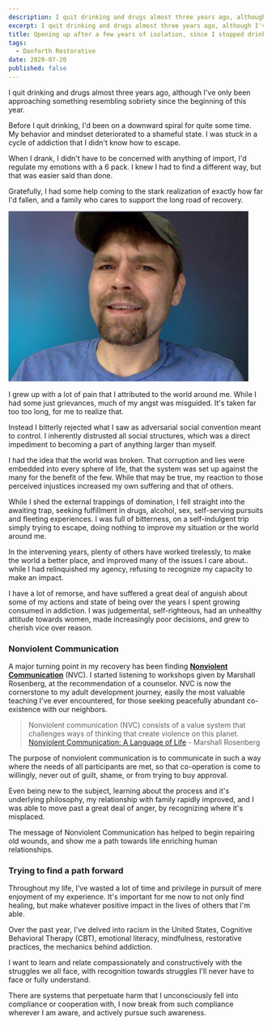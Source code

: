 ```yaml
---
description: I quit drinking and drugs almost three years ago, although I've only been approaching something resembling sobriety since the beginning of this year. 
excerpt: I quit drinking and drugs almost three years ago, although I've only been approaching something resembling sobriety since the beginning of this year. 
title: Opening up after a few years of isolation, since I stopped drinking
tags: 
  - Danforth Restorative
date: 2020-07-20
published: false
---
```


I quit drinking and drugs almost three years ago, although I've only been approaching something resembling sobriety since the beginning of this year. 

Before I quit drinking, I'd been on a downward spiral for quite some time. My behavior and mindset deteriorated to a shameful state. I was stuck in a cycle of addiction that I didn't know how to escape. 

When I drank, I didn't have to be concerned with anything of import, I'd regulate my emotions with a 6 pack. I knew I had to find a different way, but that was easier said than done.

Gratefully, I had some help coming to the stark realization of exactly how far I'd fallen, and a family who cares to support the long road of recovery.

<!-- excerpt -->

![](/assets/images/david.jpeg)

I grew up with a lot of pain that I attributed to the world around me. While I had some just grievances, much of my angst was misguided. It's taken far too too long, for me to realize that. 

Instead I bitterly rejected what I saw as adversarial social convention meant to control. I inherently distrusted all social structures, which was a direct impediment to becoming a part of anything larger than myself.

I had the idea that the world was broken. That corruption and lies were embedded into every sphere of life, that the system was set up against the many for the benefit of the few. While that may be true, my reaction to those perceived injustices increased my own suffering and that of others.

While I shed the external trappings of domination, I fell straight into the awaiting trap, seeking fulfillment in drugs, alcohol, sex, self-serving pursuits and fleeting experiences. I was full of bitterness, on a self-indulgent trip simply trying to escape, doing nothing to improve my situation or the world around me. 

In the intervening years, plenty of others have worked tirelessly, to make the world a better place, and improved many of the issues I care about.. while I had relinquished my agency, refusing to recognize my capacity to make an impact.

I have a lot of remorse, and have suffered a great deal of anguish about some of my actions and state of being over the years I spent growing consumed in addiction. I was judgemental, self-righteous, had an unhealthy attitude towards women, made increasingly poor decisions, and grew to cherish vice over reason.

### Nonviolent Communication

A major turning point in my recovery has been finding [**Nonviolent Communication**](https://baynvc.org/basics-of-nonviolent-communication/) (NVC). I started listening to workshops given by Marshall Rosenberg, at the recommendation of a counselor. NVC is now the cornerstone to my adult development journey, easily the most valuable teaching I've ever encountered, for those seeking peacefully abundant co-existence with our neighbors.

> Nonviolent communication (NVC) consists of a value system that challenges ways of thinking that create violence on this planet. 
[Nonviolent Communication: A Language of Life](https://www.cnvc.org/training/resource/book-chapter-1) - Marshall Rosenberg

The purpose of nonviolent communication is to communicate in such a way where the needs of all participants are met, so that co-operation is come to willingly, never out of guilt, shame, or from trying to buy approval.

Even being new to the subject, learning about the process and it's underlying philosophy, my relationship with family rapidly improved, and I was able to move past a great deal of anger, by recognizing where it's misplaced. 

The message of Nonviolent Communication has helped to begin repairing old wounds, and show me a path towards life enriching human relationships. 

### Trying to find a path forward

Throughout my life, I've wasted a lot of time and privilege in pursuit of mere enjoyment of my experience. It's important for me now to not only find healing, but make whatever positive impact in the lives of others that I'm able.

Over the past year, I've delved into racism in the United States, Cognitive Behavioral Therapy (CBT), emotional literacy, mindfulness, restorative practices, the mechanics behind addiction.

I want to learn and relate compassionately and constructively with the struggles we all face, with recognition towards struggles I'll never have to face or fully understand.

There are systems that perpetuate harm that I unconsciously fell into compliance or cooperation with, I now break from such compliance wherever I am aware, and actively pursue such awareness.